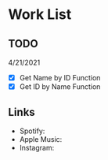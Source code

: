 # Work List

## TODO

4/21/2021

- [X] Get Name by ID Function
- [X] Get ID by Name Function

## Links

- Spotify:
- Apple Music:
- Instagram:
